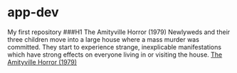 # app-dev
My first repository
###H1 The Amityville Horror (1979)
Newlyweds and their three children move into a large house where a mass murder was committed. They start to experience strange, inexplicable manifestations which have strong effects on everyone living in or visiting the house.
[The Amityville Horror (1979)](https://www.imdb.com/title/tt0078767/)
